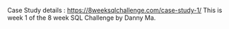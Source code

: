 Case Study details : https://8weeksqlchallenge.com/case-study-1/
This is week 1 of the 8 week SQL Challenge by Danny Ma.
